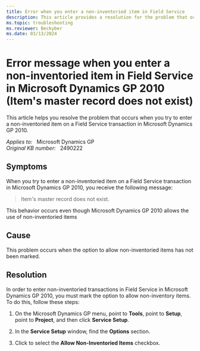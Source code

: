 ```yaml
---
title: Error when you enter a non-inventoried item in Field Service
description: This article provides a resolution for the problem that occurs when you try to enter a non-inventoried item on a Field Service transaction in Microsoft Dynamics GP 2010.
ms.topic: troubleshooting
ms.reviewer: Beckyber
ms.date: 03/13/2024
---
```

# Error message when you enter a non-inventoried item in Field Service in Microsoft Dynamics GP 2010 (Item's master record does not exist)

This article helps you resolve the problem that occurs when you try to enter a non-inventoried item on a Field Service transaction in Microsoft Dynamics GP 2010.

_Applies to:_ &nbsp; Microsoft Dynamics GP  
_Original KB number:_ &nbsp; 2490222

## Symptoms

When you try to enter a non-inventoried item on a Field Service transaction in Microsoft Dynamics GP 2010, you receive the following message:

> Item's master record does not exist.

This behavior occurs even though Microsoft Dynamics GP 2010 allows the use of non-inventoried items

## Cause

This problem occurs when the option to allow non-inventoried items has not been marked.

## Resolution

In order to enter non-inventoried transactions in Field Service in Microsoft Dynamics GP 2010, you must mark the option to allow non-inventory items. To do this, follow these steps:

1. On the Microsoft Dynamics GP menu, point to **Tools**, point to **Setup**, point to **Project**, and then click **Service Setup**.

2. In the **Service Setup** window, find the **Options** section.

3. Click to select the **Allow Non-Inventoried Items** checkbox.
